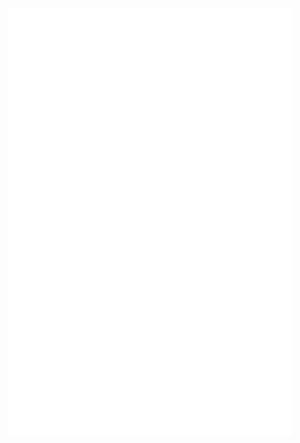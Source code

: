 <div align="center">
  <img src="https://github.com/ReignLarraquel/ReignLarraquel/blob/main/github-metrics.svg" />
</div>
